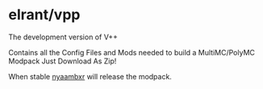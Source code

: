 # elrant/vpp
The development version of V++

Contains all the Config Files and Mods needed to build a MultiMC/PolyMC Modpack
Just Download As Zip!

When stable [nyaambxr](https://github.com/nyaambxr) will release the modpack.
